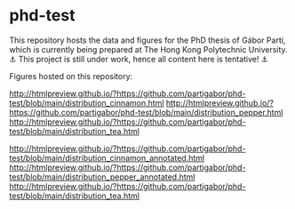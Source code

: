 # phd-test
This repository hosts the data and figures for the PhD thesis of Gábor Parti, which is currently being prepared at The Hong Kong Polytechnic University.
⚓  This project is still under work, hence all content here is tentative! ⚓ 

Figures hosted on this repository:

http://htmlpreview.github.io/?https://github.com/partigabor/phd-test/blob/main/distribution_cinnamon.html
http://htmlpreview.github.io/?https://github.com/partigabor/phd-test/blob/main/distribution_pepper.html
http://htmlpreview.github.io/?https://github.com/partigabor/phd-test/blob/main/distribution_tea.html

http://htmlpreview.github.io/?https://github.com/partigabor/phd-test/blob/main/distribution_cinnamon_annotated.html
http://htmlpreview.github.io/?https://github.com/partigabor/phd-test/blob/main/distribution_pepper_annotated.html
http://htmlpreview.github.io/?https://github.com/partigabor/phd-test/blob/main/distribution_tea.html
